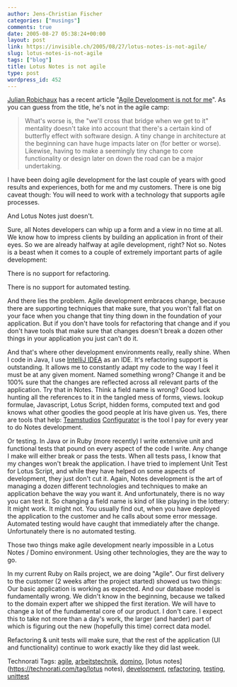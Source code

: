 ```yaml
---
author: Jens-Christian Fischer
categories: ["musings"]
comments: true
date: 2005-08-27 05:38:24+00:00
layout: post
link: https://invisible.ch/2005/08/27/lotus-notes-is-not-agile/
slug: lotus-notes-is-not-agile
tags: ["blog"]
title: Lotus Notes is not agile
type: post
wordpress_id: 452
---
```



[Julian Robichaux](https://www.nsftools.com/) has a recent article "[Agile Development is not for me](https://www.nsftools.com/blog/blog-08-2005.htm#08-24-05)". As you can guess from the title, he's not in the agile camp:


<blockquote>
What's worse is, the "we'll cross that bridge when we get to it" mentality doesn't take into account that there's a certain kind of butterfly effect with software design. A tiny change in architecture at the beginning can have huge impacts later on (for better or worse). Likewise, having to make a seemingly tiny change to core functionality or design later on down the road can be a major undertaking.
</blockquote>


I have been doing agile development for the last couple of years with good results and experiences, both for me and my customers. There is one big caveat though: You will need to work with a technology that supports agile processes.



And Lotus Notes just doesn't.



Sure, all Notes developers can whip up a form and a view in no time at all. We know how to impress clients by building an application in front of their eyes. So we are already halfway at agile development, right? Not so. Notes is a beast when it comes to a couple of extremely important parts of agile development:



There is no support for refactoring.
  
There is no support for automated testing.



And there lies the problem. Agile development embraces change, because there are supporting techniques that make sure, that you won't fall flat on your face when you change that tiny thing down in the foundation of your application. But if you don't have tools for refactoring that change and if you don't have tools that make sure that changes doesn't break a dozen other things in your application you just can't do it.



And that's where other development environments really, really shine. When I code in Java, I use [IntelliJ IDEA](https://www.jetbrains.com/idea/) as an IDE. It's refactoring support is outstanding. It allows me to constantly adapt my code to the way I feel it must be at any given moment. Named something wrong? Change it and be 100% sure that the changes are reflected across all relevant parts of the application. Try that in Notes. Think a field name is wrong? Good luck hunting all the references to it in the tangled mess of forms, views. lookup formulae, Javascript, Lotus Script, hidden forms, computed text and god knows what other goodies the good people at Iris have given us. Yes, there are tools that help: [Teamstudios](https://www.teamstudio.com/) [Configurator](https://www.teamstudio.com/tsv3/teamstudio.nsf/pages/180607DADB22C52585256BF000620156?opendocument&cc=us) is the tool I pay for every year to do Notes development.



Or testing. In Java or in Ruby (more recently) I write extensive unit and functional tests that pound on every aspect of the code I write. Any change I make will either break or pass the tests. When all tests pass, I know that my changes won't break the application. I have tried to implement Unit Test for Lotus Script, and while they have helped on some aspects of development, they just don't cut it. Again, Notes development is the art of managing a dozen different technologies and techniques to make an application behave the way you want it. And unfortunately, there is no way you can test it. So changing a field name is kind of like playing in the lottery: It might work. It might not. You usually find out, when you have deployed the application to the customer and he calls about some error message. Automated testing would have caught that immediately after the change. Unfortunately there is no automated testing.



Those two things make agile development nearly impossible in a Lotus Notes / Domino environment. Using other technologies, they are the way to go.



In my current Ruby on Rails project, we are doing "Agile". Our first delivery to the customer (2 weeks after the project started) showed us two things: Our basic application is working as expected. And our database model is fundamentally wrong. We didn't know in the beginning, because we talked to the domain expert after we shipped the first iteration. We will have to change a lot of the fundamental core of our product. I don't care. I expect this to take not more than a day's work, the larger (and harder) part of which is figuring out the new (hopefully this time) correct data model.



Refactoring & unit tests will make sure, that the rest of the application (UI and functionality) continue to work exactly like they did last week.





Technorati Tags: [agile](https://technorati.com/tag/agile), [arbeitstechnik](https://technorati.com/tag/arbeitstechnik), [domino](https://technorati.com/tag/domino), [lotus notes](https://technorati.com/tag/lotus notes), [development](https://technorati.com/tag/development), [refactoring](https://technorati.com/tag/refactoring), [testing](https://technorati.com/tag/testing), [unittest](https://technorati.com/tag/unittest)

